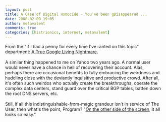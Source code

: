 ```yaml
---
layout: post
title: A Case of Digital Homocide - You've been gDisappeared ...
date: 2008-02-09 19:05
author: metavalent
comments: true
categories: [histrionics, internet, metavalent]
---
```

From the "if I had a penny for every time I've ranted on this topic" department: <a href="http://www.zephoria.org/thoughts/archives/2008/02/08/a_google_horror.html">A True Google Living Nightmare</a>. <br /><br />A similar thing happened to me on Yahoo two years ago. A normal user would never have a chance in hell of recovering their account. Alas, perhaps there are occasional benefits to fully embracing the weirdness and huddling close with the deviantly inquisitive and productive crowd. After all, it's often such weirdos who actually create the breakthroughs, operate the complex data centers, stand guard over the critical BGP tables, batten down the root DNS servers, etc.  <br /><br />Still, if all this indistinguishable-from-magic grandeur isn't in service of The User, then what's the point, Program? "<a href="http://www.imdb.com/title/tt0084827/quotes">On the other side of the screen</a>, it all looks so easy."
